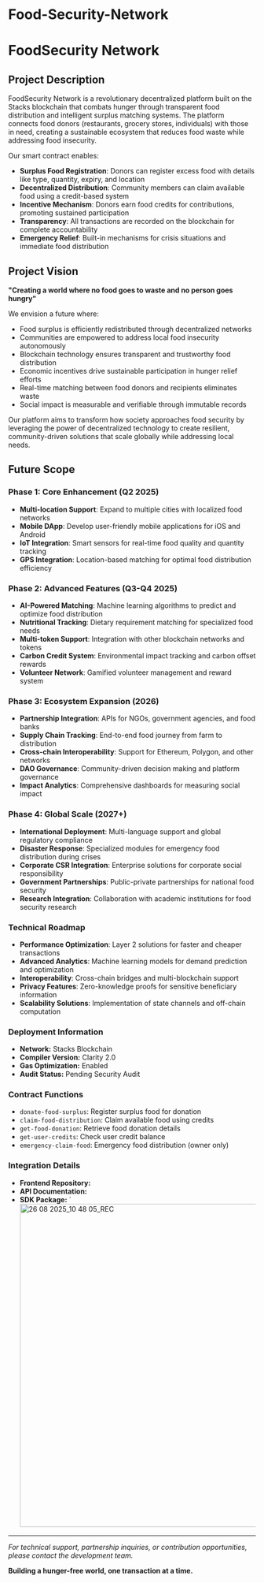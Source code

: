 # Food-Security-Network
# FoodSecurity Network

## Project Description

FoodSecurity Network is a revolutionary decentralized platform built on the Stacks blockchain that combats hunger through transparent food distribution and intelligent surplus matching systems. The platform connects food donors (restaurants, grocery stores, individuals) with those in need, creating a sustainable ecosystem that reduces food waste while addressing food insecurity.

Our smart contract enables:
- **Surplus Food Registration**: Donors can register excess food with details like type, quantity, expiry, and location
- **Decentralized Distribution**: Community members can claim available food using a credit-based system
- **Incentive Mechanism**: Donors earn food credits for contributions, promoting sustained participation
- **Transparency**: All transactions are recorded on the blockchain for complete accountability
- **Emergency Relief**: Built-in mechanisms for crisis situations and immediate food distribution

## Project Vision

**"Creating a world where no food goes to waste and no person goes hungry"**

We envision a future where:
- Food surplus is efficiently redistributed through decentralized networks
- Communities are empowered to address local food insecurity autonomously
- Blockchain technology ensures transparent and trustworthy food distribution
- Economic incentives drive sustainable participation in hunger relief efforts
- Real-time matching between food donors and recipients eliminates waste
- Social impact is measurable and verifiable through immutable records

Our platform aims to transform how society approaches food security by leveraging the power of decentralized technology to create resilient, community-driven solutions that scale globally while addressing local needs.

## Future Scope

### Phase 1: Core Enhancement (Q2 2025)
- **Multi-location Support**: Expand to multiple cities with localized food networks
- **Mobile DApp**: Develop user-friendly mobile applications for iOS and Android
- **IoT Integration**: Smart sensors for real-time food quality and quantity tracking
- **GPS Integration**: Location-based matching for optimal food distribution efficiency

### Phase 2: Advanced Features (Q3-Q4 2025)
- **AI-Powered Matching**: Machine learning algorithms to predict and optimize food distribution
- **Nutritional Tracking**: Dietary requirement matching for specialized food needs
- **Multi-token Support**: Integration with other blockchain networks and tokens
- **Carbon Credit System**: Environmental impact tracking and carbon offset rewards
- **Volunteer Network**: Gamified volunteer management and reward system

### Phase 3: Ecosystem Expansion (2026)
- **Partnership Integration**: APIs for NGOs, government agencies, and food banks
- **Supply Chain Tracking**: End-to-end food journey from farm to distribution
- **Cross-chain Interoperability**: Support for Ethereum, Polygon, and other networks
- **DAO Governance**: Community-driven decision making and platform governance
- **Impact Analytics**: Comprehensive dashboards for measuring social impact

### Phase 4: Global Scale (2027+)
- **International Deployment**: Multi-language support and global regulatory compliance
- **Disaster Response**: Specialized modules for emergency food distribution during crises
- **Corporate CSR Integration**: Enterprise solutions for corporate social responsibility
- **Government Partnerships**: Public-private partnerships for national food security
- **Research Integration**: Collaboration with academic institutions for food security research

### Technical Roadmap
- **Performance Optimization**: Layer 2 solutions for faster and cheaper transactions
- **Advanced Analytics**: Machine learning models for demand prediction and optimization
- **Interoperability**: Cross-chain bridges and multi-blockchain support
- **Privacy Features**: Zero-knowledge proofs for sensitive beneficiary information
- **Scalability Solutions**: Implementation of state channels and off-chain computation
### Deployment Information
- **Network:** Stacks Blockchain
- **Compiler Version:** Clarity 2.0
- **Gas Optimization:** Enabled
- **Audit Status:** Pending Security Audit

### Contract Functions
- `donate-food-surplus`: Register surplus food for donation
- `claim-food-distribution`: Claim available food using credits
- `get-food-donation`: Retrieve food donation details
- `get-user-credits`: Check user credit balance
- `emergency-claim-food`: Emergency food distribution (owner only)

### Integration Details
- **Frontend Repository:** 
- **API Documentation:** 
- **SDK Package:** `
  <img width="1275" height="656" alt="26 08 2025_10 48 05_REC" src="https://github.com/user-attachments/assets/85223a6b-89c8-4252-9fa4-997c206a7192" />


---

*For technical support, partnership inquiries, or contribution opportunities, please contact the development team.*

**Building a hunger-free world, one transaction at a time.**
